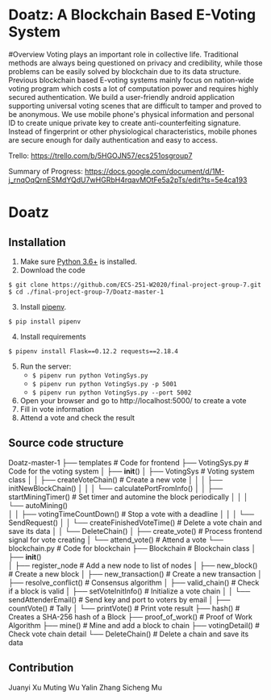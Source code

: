 
Doatz: A Blockchain Based E-Voting System
===
#Overview
Voting plays an important role in collective life. Traditional methods are always being questioned on privacy and credibility, while those problems can be easily solved by blockchain due to its data structure. Previous blockchain based E-voting systems mainly focus on nation-wide voting program which costs a lot of computation power and requires highly secured authentication. We build a user-friendly android application supporting universal voting scenes that are difficult to tamper and proved to be anonymous. We use mobile phone's physical information and personal ID to create unique private key to create anti-counterfeiting signature. Instead of fingerprint or other physiological characteristics, mobile phones are secure enough for daily authentication and easy to access.

Trello:
https://trello.com/b/5HGOJN57/ecs251osgroup7

Summary of Progress:
https://docs.google.com/document/d/1M-j_rnqOqQrnESMdYQdU7wHGRbH4rqavMOtFe5a2pTs/edit?ts=5e4ca193

# Doatz


## Installation

1. Make sure [Python 3.6+](https://www.python.org/downloads/) is installed. 
2. Download the code 
```
$ git clone https://github.com/ECS-251-W2020/final-project-group-7.git
$ cd ./final-project-group-7/Doatz-master-1
```
3. Install [pipenv](https://github.com/kennethreitz/pipenv). 
```
$ pip install pipenv 
```
4. Install requirements  
```
$ pipenv install Flask==0.12.2 requests==2.18.4
``` 

5. Run the server:
    * `$ pipenv run python VotingSys.py` 
    * `$ pipenv run python VotingSys.py -p 5001`
    * `$ pipenv run python VotingSys.py --port 5002`
6. Open your browser and go to http://localhost:5000/ to create a vote
7. Fill in vote information 
8. Attend a vote and check the result
    

## Source code structure

Doatz-master-1
├── templates                                 # Code for frontend
├── VotingSys.py                              # Code for the voting system
│   ├── __init__()
│   ├── VotingSys                             # Voting system class
│   │   ├── createVoteChain()                 # Create a new vote
│   │   │   ├── initNewBlockChain()
│   │   │   └── calculatePortFromInfo()
│   │   ├── startMiningTimer()                # Set timer and automine the block periodically
│   │   │   └── autoMining()     
│   │   ├── votingTimeCountDown()             # Stop a vote with a deadline
│   │   │   └── SendRequest()
│   │   └── createFinishedVoteTime()          # Delete a vote chain and save its data
│   │       └── DeleteChain()
│   ├── create_vote()                         # Process frontend signal for vote creating 
│   └── attend_vote()                         # Attend a vote 
└── blockchain.py                             # Code for blockchain
    ├── Blockchain                            # Blockchain class
    │   ├──  __init__()  
    │   ├── register_node                     # Add a new node to list of nodes
    │   ├── new_block()                       # Create a new block
    │   ├── new_transaction()                 # Create a new transaction
    │   ├── resolve_conflict()                # Consensus algorithm
    │   ├── valid_chain()                     # Check if a block is valid
    │   ├── setVoteInitInfo()                 # Initialize a vote chain
    │   │   └── sendAttenderEmail()           # Send key and port to voters by email
    │   ├── countVote()                       # Tally
    │   └── printVote()                       # Print vote result
    ├── hash()                                # Creates a SHA-256 hash of a Block
    ├── proof_of_work()                       # Proof of Work Algorithm
    ├── mine()                                # Mine and add a block to chain
    ├── votingDetail()                        # Check vote chain detail
    └── DeleteChain()                         # Delete a chain and save its data

## Contribution
Juanyi Xu
Muting Wu
Yalin Zhang
Sicheng Mu
